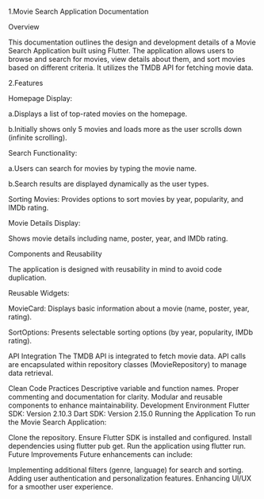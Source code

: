 
1.Movie Search Application Documentation

Overview

This documentation outlines the design and development details of a Movie Search Application built using Flutter. The application allows users to browse and search for movies, view details about them, and sort movies based on different criteria. It utilizes the TMDB API for fetching movie data.

2.Features

Homepage Display:

a.Displays a list of top-rated movies on the homepage.

b.Initially shows only 5 movies and loads more as the user scrolls down (infinite scrolling).

Search Functionality:

a.Users can search for movies by typing the movie name.

b.Search results are displayed dynamically as the user types.

Sorting Movies:
Provides options to sort movies by year, popularity, and IMDb rating.

Movie Details Display:

Shows movie details including name, poster, year, and IMDb rating.



Components and Reusability

The application is designed with reusability in mind to avoid code duplication.

Reusable Widgets:

MovieCard: Displays basic information about a movie (name, poster, year, rating).

SortOptions: Presents selectable sorting options (by year, popularity, IMDb rating).



API Integration
The TMDB API is integrated to fetch movie data. API calls are encapsulated within repository classes (MovieRepository) to manage data retrieval.



Clean Code Practices
Descriptive variable and function names.
Proper commenting and documentation for clarity.
Modular and reusable components to enhance maintainability.
Development Environment
Flutter SDK: Version 2.10.3
Dart SDK: Version 2.15.0
Running the Application
To run the Movie Search Application:

Clone the repository.
Ensure Flutter SDK is installed and configured.
Install dependencies using flutter pub get.
Run the application using flutter run.
Future Improvements
Future enhancements can include:

Implementing additional filters (genre, language) for search and sorting.
Adding user authentication and personalization features.
Enhancing UI/UX for a smoother user experience.
